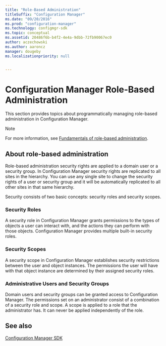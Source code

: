 ```yaml
---
title: "Role-Based Administration"
titleSuffix: "Configuration Manager"
ms.date: "09/20/2016"
ms.prod: "configuration-manager"
ms.technology: configmgr-sdk
ms.topic: conceptual
ms.assetid: 20486f6b-b4f2-4e4a-9dbb-72fb90067ec0
author: aczechowski
ms.author: aaroncz
manager: dougeby
ms.localizationpriority: null


---
```

# Configuration Manager Role-Based Administration
This section provides topics about programmatically managing role-based administration in Configuration Manager.  

> [!NOTE]
> For more information, see [Fundamentals of role-based administration](../../../../core/understand/fundamentals-of-role-based-administration.md).

## About role-based administration  
 Role-based administration security rights are applied to a domain user or a security group. In Configuration Manager security rights are replicated to all sites in the hierarchy. You can use any single site to change the security rights of a user or security group and it will be automatically replicated to all other sites in that same hierarchy.  

 Security consists of two basic concepts: security roles and security scopes.  

### Security Roles  
 A security role in Configuration Manager grants permissions to the types of objects a user can interact with, and the actions they can perform with those objects. Configuration Manager provides multiple built-in security roles.  

### Security Scopes  
 A security scope in Configuration Manager establishes security restrictions between the user and object instances. The permissions the user will have with that object instance are determined by their assigned security roles.  

### Administrative Users and Security Groups  
 Domain users and security groups can be granted access to Configuration Manager. The permissions set on an administrator consist of a combination of a security role and scope. A scope is applied to a role that the administrator has. It can never be applied independently of the role.  

## See also

[Configuration Manager SDK](../../misc/system-center-configuration-manager-sdk.md)
